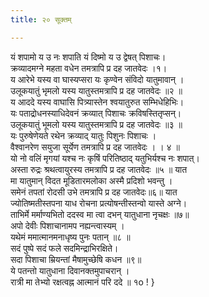 ```yaml
---
title: २० सूक्तम्

---
```

यं शपामो य उ नः शपाति यं दिष्मो य उ द्वेषत् पिशाचः।  
क्रव्यादमग्ने महता वधेन तमत्रापि प्र दह जातवेदः ।१।  
य आरेभे यस्य वा घास्यप्सरा यः कृण्वेन संविदो यातुमावान् ।  
उलूकयातुं भृमलो यस्य यातुस्तमत्रापि प्र दह जातवेदः ॥२ ॥  
य आददे यस्य वाघासि पित्र्यास्तेन श्वयातुरुत सम्भिधेहिभिः।  
यः पताद्रोधनस्याधिदेवनं क्रव्यात् पिशाचः क्रविषस्तितृप्सन्।  
उलूकयातुं भूमलो यस्य यातुस्तमत्रापि प्र दह जातवेदः ॥३ ॥  
यः पुरुषेणेयते रथेन क्रव्याद् यातुः पिशुनः पिशाचः ।  
वैश्वानरेण सयुजा सूर्येण तमत्रापि प्र दह जातवेदः । । ४ ॥  
यो नो वलिं मृगयां यश्च नः कृषिं परितिष्ठाद् यतुभिर्यश्च नः शपात्।  
अस्ता रुद्रः श्रथत्वायुरस्य तमत्रापि प्र दह जातवेदः ॥५ ॥ यात  
मा यातुमान् विदत मूडितारमलोका अस्मै प्रदिशो भवन्तु ।  
समेनं तपतां रोदसी उभे तमत्रापि प्र दह जातवेदः॥६॥ यात  
ज्योतिष्मतीस्तपना याध रोचना प्रत्योषन्तीस्तन्वो यास्ते अग्ने।  
ताभिर्मे मर्माण्यभितो ददस्व मा त्वा दभन् यातुधाना नृचक्षः ॥७॥  
अपो देवीः पिशाचानामप नह्यन्त्वास्यम् ।  
यथेमं ममात्मानमनाधृष्य पुनः पतान् ॥८ ॥  
सदं पुष्पे सदं फले सदमिन्द्राभिरक्षिते।  
सदा पिशाचा म्रियन्तां मैषामुच्छेषि कधन ॥९॥  
ये पतन्तो यातुधाना दिवानक्तमुपाचरान् ।  
रात्री मा तेभ्यो रक्षत्वह्न आत्मानं परि ददे ॥ १o ! }  